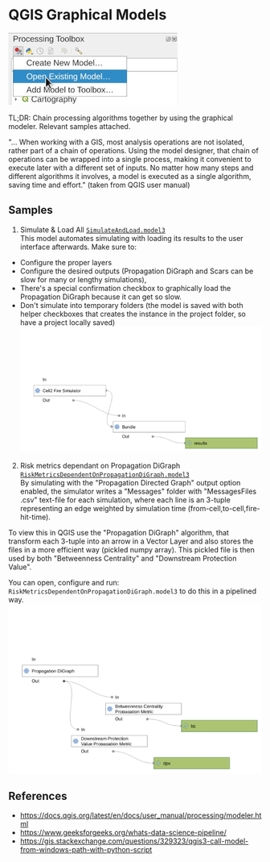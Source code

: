 # QGIS Graphical Models

![open-modeler](./whereModeler.jpg)

TL;DR: Chain processing algorithms together by using the graphical modeler. Relevant samples attached.

"... When working with a GIS, most analysis operations are not isolated, rather part of a chain of operations. Using the model designer, that chain of operations can be wrapped into a single process, making it convenient to execute later with a different set of inputs. No matter how many steps and different algorithms it involves, a model is executed as a single algorithm, saving time and effort." (taken from QGIS user manual)  

## Samples
1. Simulate & Load All [`SimulateAndLoad.model3`](https://raw.githubusercontent.com/fire2a/fire-analytics-qgis-processing-toolbox-plugin/DiGraphMetricsModelerConnect/graphical_models/SimulateAndLoad.model3)  
This model automates simulating with loading its results to the user interface afterwards. Make sure to:
- Configure the proper layers
- Configure the desired outputs (Propagation DiGraph and Scars can be slow for many or lengthy simulations), 
- There's a special confirmation checkbox to graphically load the Propagation DiGraph because it can get so slow.
- Don't simulate into temporary folders (the model is saved with both helper checkboxes that creates the instance in the project folder, so have a project locally saved)  
![simulation](./SimulateAndLoad.png)

2. Risk metrics dependant on Propagation DiGraph [`RiskMetricsDependentOnPropagationDiGraph.model3`](https://raw.githubusercontent.com/fire2a/fire-analytics-qgis-processing-toolbox-plugin/DiGraphMetricsModelerConnect/graphical_models/RiskMetricsDependentOnPropagationDiGraph.model3)  
By simulating with the "Propagation Directed Graph" output option enabled, the simulator writes a "Messages" folder with "MessagesFiles .csv" text-file for each simulation, where each line is an 3-tuple representing an edge weighted by simulation time (from-cell,to-cell,fire-hit-time).

To view this in QGIS use the "Propagation DiGraph" algorithm, that transform each 3-tuple into an arrow in a Vector Layer and also stores the files in a more efficient way (pickled numpy array). This pickled file is then used by both "Betweenness Centrality" and "Downstream Protection Value".  

You can open, configure and run: `RiskMetricsDependentOnPropagationDiGraph.model3` to do this in a pipelined way.  
![risk](./RiskMetricsDependentOnPropagationDiGraph.png)

## References
- https://docs.qgis.org/latest/en/docs/user_manual/processing/modeler.html
- https://www.geeksforgeeks.org/whats-data-science-pipeline/
- https://gis.stackexchange.com/questions/329323/qgis3-call-model-from-windows-path-with-python-script
